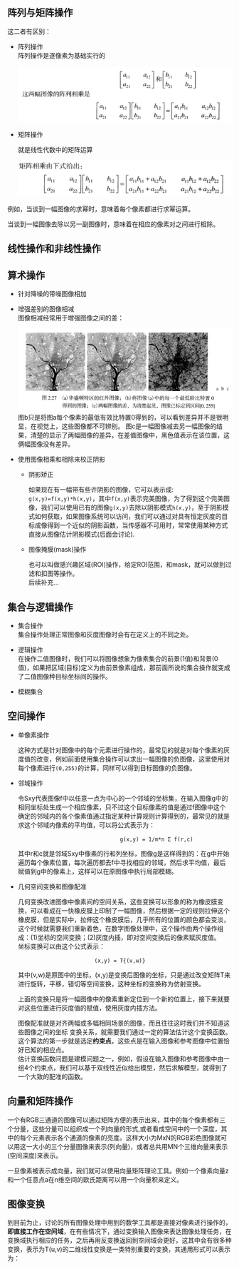 ## 阵列与矩阵操作    

这二者有区别：   

* 阵列操作   
    阵列操作是逐像素为基础实行的   

    ![阵列操作](../image/阵列操作.png)    

* 矩阵操作    

    就是线性代数中的矩阵运算    

    ![矩阵操作](../image/矩阵操作.png)     

例如，当谈到一幅图像的求幂时，意味着每个像素都进行求幂运算。   

当谈到一幅图像去除以另一副图像时，意味着在相应的像素对之间进行相除。  

## 线性操作和非线性操作    



## 算术操作   

* 针对降噪的带噪图像相加      
* 增强差别的图像相减    
     图像相减经常用于增强图像之间的差：   

     ![图像相减](../image/图像相减.png)    
     图b只是将图a每个像素的最低有效比特置0得到的，可以看到差异并不是很明显，在视觉上，这些图像都不可辨别。 
     图c是一幅图像减去另一幅图像的结果，清楚的显示了两幅图像的差异，在差值图像中，黑色值表示在该位置，这俩幅图像没有差异。       

* 使用图像相乘和相除来校正阴影       

    * 阴影矫正   

        如果现在有一幅带有些许阴影的图像，它可以表示成:   
        `g(x,y)=f(x,y)*h(x,y)`，其中`f(x,y)`表示完美图像，为了得到这个完美图像，我们可以使用已有的图像`g(x,y)`去除以阴影模式`h(x,y)`，至于阴影模式如何获取，如果图像系统可以访问，我们可以通过对具有恒定灰度的目标成像得到一个近似的阴影函数，当传感器不可用时，常常使用某种方式直接从图像估计阴影模式(后面会讨论).     

    * 图像掩膜(mask)操作   
        
        也可以叫做感兴趣区域(ROI)操作，给定ROI范围，和mask，就可以做到过滤和扣图等操作。  
        后续补充...     

## 集合与逻辑操作      

* 集合操作   
    集合操作处理正常图像和灰度图像时会有在定义上的不同之处。   

* 逻辑操作    
    在操作二值图像时，我们可以将图像想象为像素集合的前景(1值)和背景(0值)，如果把区域(目标)定义为由前景像素组成，那前面所说的集合操作就变成了二值图像种目标坐标间的操作。    

* 模糊集合   


## 空间操作      

* 单像素操作   

    这种方式是针对图像中的每个元素进行操作的，最常见的就是对每个像素的灰度值的改变，例如前面使用集合操作可以求出一幅图像的负图像，这里使用对每个像素进行`(0,255)`的计算，同样可以得到目标图像的负图像。   

* 邻域操作   

    令Sxy代表图像f中以任意一点为中心的一个邻域的坐标集，在输入图像g中的相同坐标处生成一个相应像素，只不过这个目标像素的值是通过f图像中这个确定的邻域内的各个像素值通过指定某种计算规则计算得到的，最常见的就是求这个邻域内像素的平均值，可以将公式表示为：    
    ```
                                    g(x,y) = 1/m*n Σ f(r,c)
    ```   
    其中r和c就是邻域Sxy中像素的行和列坐标，图像g是这样得到的：在g中开始遍历每个像素位置，每次遍历都去f中寻找相应的邻域，然后求平均值，最后赋值到g中的像素上，这样可以在原图像中执行局部模糊。   

* 几何空间变换和图像配准    

    几何变换改进图像中像素间的空间关系，这些变换可以形象的称为橡皮膜变换，可以看成在一快橡皮膜上印制了一幅图像，然后根据一定的规则拉伸这个橡皮膜，但是实际中，拉伸这个橡皮膜后，几乎所有的位置的颜色都会变淡，这个时候就需要我们重新着色，在数字图像处理中，这个操作由两个操作组成：(1)坐标的空间变换；(2)灰度内插，即对空间变换后的像素赋灰度值。    
    坐标变换可以由这个公式表示：   
    ```
                            (x,y) = T{(v,w)}
    ```    
    其中(v,w)是原图中的坐标，(x,y)是变换后图像的坐标，只是通过改变矩阵T来进行旋转，平移，错切等空间变换，这种坐标的变换称为仿射变换。    

    上面的变换只是将一幅图像中的像素重新定位到一个新的位置上，接下来就要对这些位置进行灰度值的赋值，使用灰度内插方法。      

    图像配准就是对齐两幅或多幅相同场景的图像，而且往往这时我们并不知道这些图像之间的坐标 变换关系，就需要我们通过一定的算法估计这个变换函数。   
    这个算法的第一步就是选定**约束点**，这些点是在输入图像和参考图像中位置恰好已知的相应点。          
    估计变换函数问题是建模问题之一，例如，假设在输入图像和参考图像中由一组4个约束点，我们可以基于双线性近似给出模型，然后求解模型，就得到了一个大致的配准的函数。   

## 向量和矩阵操作   

一个有RGB三通道的图像可以通过矩阵方便的表示出来，其中的每个像素都有三个分量，这些分量可以组织成一个列向量的形式,或者看成空间中的一个深度，其中的每个元素表示各个通道的像素的亮度。这样大小为MxN的RGB彩色图像就可以用这一大小的三个分量图像来表示(列向量)，或者总共用MN个三维向量来表示(空间深度)来表示。         

一旦像素被表示成向量，我们就可以使用向量矩阵理论工具。例如一个像素向量z和一个任意点a在n维空间的欧氏距离可以用一个向量积来定义。    


## 图像变换    

到目前为止，讨论的所有图像处理中用到的数学工具都是直接对像素进行操作的， **即直接工作在空间域**，在有些情况下，通过变换输入图像来表达图像处理任务，在变换域执行相应的任务，之后再用反变换返回到空间域会更好，这其中会有很多种变换，表示为T(u,v)的二维线性变换是一类特别重要的变换，其通用形式可以表示为：   














